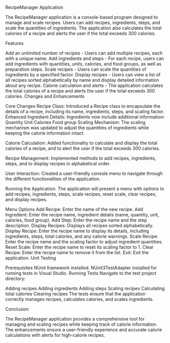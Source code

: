 RecipeManager Application

The RecipeManager application is a console-based program designed to manage and scale recipes. Users can add recipes, ingredients, steps, and scale the quantities of ingredients. The application also calculates the total calories of a recipe and alerts the user if the total exceeds 300 calories.

Features

Add an unlimited number of recipes - Users can add multiple recipes, each with a unique name.
Add ingredients and steps - For each recipe, users can add ingredients with quantities, units, calories, and food groups, as well as preparation steps.
Scale recipes - Users can scale the quantities of ingredients by a specified factor.
Display recipes - Users can view a list of all recipes sorted alphabetically by name and display detailed information about any recipe.
Calorie calculation and alerts - The application calculates the total calories of a recipe and alerts the user if the total exceeds 300 calories.
Changes and Enhancements

Core Changes
Recipe Class: Introduced a Recipe class to encapsulate the details of a recipe, including its name, ingredients, steps, and scaling factor.
Enhanced Ingredient Details: Ingredients now include additional information:
Quantity
Unit
Calories
Food group
Scaling Mechanism: The scaling mechanism was updated to adjust the quantities of ingredients while keeping the calorie information intact.

Calorie Calculation: Added functionality to calculate and display the total calories of a recipe, and to alert the user if the total exceeds 300 calories.

Recipe Management: Implemented methods to add recipes, ingredients, steps, and to display recipes in alphabetical order.

User Interaction: Created a user-friendly console menu to navigate through the different functionalities of the application.

Running the Application.
The application will present a menu with options to add recipes, ingredients, steps, scale recipes, reset scale, clear recipes, and display recipes.

Menu Options
Add Recipe: Enter the name of the new recipe.
Add Ingredient: Enter the recipe name, ingredient details (name, quantity, unit, calories, food group).
Add Step: Enter the recipe name and the step description.
Display Recipes: Displays all recipes sorted alphabetically.
Display Recipe: Enter the recipe name to display its details, including ingredients, steps, total calories, and any calorie warnings.
Scale Recipe: Enter the recipe name and the scaling factor to adjust ingredient quantities.
Reset Scale: Enter the recipe name to reset its scaling factor to 1.
Clear Recipe: Enter the recipe name to remove it from the list.
Exit: Exit the application.
Unit Testing

Prerequisites
NUnit framework installed.
NUnit3TestAdapter installed for running tests in Visual Studio.
Running Tests
Navigate to the test project directory:


Adding recipes
Adding ingredients
Adding steps
Scaling recipes
Calculating total calories
Clearing recipes
The tests ensure that the application correctly manages recipes, calculates calories, and scales ingredients.

Conclusion

The RecipeManager application provides a comprehensive tool for managing and scaling recipes while keeping track of calorie information. The enhancements ensure a user-friendly experience and accurate calorie calculations with alerts for high-calorie recipes.
